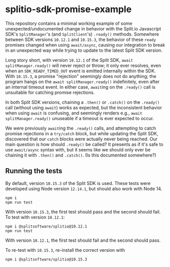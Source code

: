 # splitio-sdk-promise-example

This repository contains a minimal working example of some unexpected/undocumented change in behavior with the Split.io Javascript SDK's `SplitManager`'s (and `SplitClient`'s) `.ready()` methods. Somewhere between SDK versions `10.12.1` and `10.15.3`, the behavior of these `ready` promises changed when using `await/async`, causing our integration to break in an unexpected way while trying to update to the latest Split SDK version.

Long story short, with version `10.12.1` of the Split SDK, `await splitManager.ready()` will never reject or throw; it only ever resolves, even when an `SDK_READY_TIMED_OUT` event is emitted internally within the SDK. With `10.15.3`, a promise "rejection" seemingly does not do anything; the program hangs on the `await splitManager.ready()` indefinitely, even after an internal timeout event. In either case, `await`ing on the `.ready()` call is unsuitable for catching promise rejections.

In both Split SDK versions, chaining a `.then()` or `.catch()` on the `.ready()` call (without using `await`) works as expected, but the inconsistent behavior when using `await` is confusing, and seemingly renders e.g., `await splitManager.ready()` unuseable if a timeout is ever expected to occur.

We were previously `await`ing the `.ready()` calls, and attempting to catch promise rejections in a `try/catch` block, but while updating the Split SDK, discovered that our `catch` blocks were actually never being reached. Our main question is how should `.ready()` be called? It presents as if it's safe to use `await/async` syntax with, but it seems like we should only ever be chaining it with `.then()` and `.catch()`. (Is this documented somewhere?)

## Running the tests

By default, version `10.15.3` of the Split SDK is used. These tests were developed using Node version `12.14.1`, but should also work with Node 14.

```
npm i
npm run test
```

With version `10.15.3`, the first test should pass and the second should fail. To test with version `10.12.1`:

```
npm i @splitsoftware/splitio@10.12.1
npm run test
```

With version `10.12.1`, the first test should fail and the second should pass.

To re-test with `10.15.3`, re-install the correct version with

```
npm i @splitsoftware/splitio@10.15.3
```
